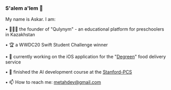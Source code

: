 ### S'alem a'lem 👋

My name is Askar. I am: 

• 👨🏻‍💻 the founder of "Qulynym" - an educational platform for preschoolers in Kazakhstan

• 🏆 a WWDC20 Swift Student Challenge winner

• 📱 currently working on the iOS application for the "[Degreen](https://degreen.kz)" food delivery service 

• 🤖 finished the AI development course at the [Stanford-PCS](https://spcs.stanford.edu)

• 📫 How to reach me: metahdev@gmail.com 


<!--
**MetahCoder/MetahCoder** is a ✨ _special_ ✨ repository because its `README.md` (this file) appears on your GitHub profile.

